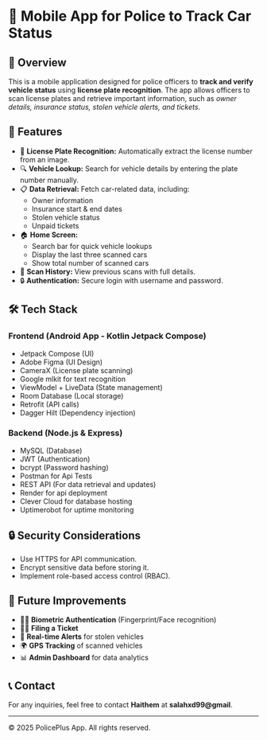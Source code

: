 <h1>🚓 Mobile App for Police to Track Car Status</h1>
<h2>📌 Overview</h2>
    <p>This is a mobile application designed for police officers to <strong>track and verify vehicle status</strong> using <strong>license plate recognition</strong>. The app allows officers to scan license plates and retrieve important information, such as <em>owner details, insurance status, stolen vehicle alerts, and tickets</em>.</p>

<h2>🎯 Features</h2>
<ul>
<li>📸 <strong>License Plate Recognition:</strong> Automatically extract the license number from an image.</li>
<li>🔍 <strong>Vehicle Lookup:</strong> Search for vehicle details by entering the plate number manually.</li>
<li>📋 <strong>Data Retrieval:</strong> Fetch car-related data, including:
<ul>
<li>Owner information</li>
<li>Insurance start & end dates</li>
<li>Stolen vehicle status</li>
<li>Unpaid tickets</li>
</ul>
</li>
<li>🏠 <strong>Home Screen:</strong>
<ul>
<li>Search bar for quick vehicle lookups</li>
<li>Display the last three scanned cars</li>
<li>Show total number of scanned cars</li>
</ul>
</li>
<li>📜 <strong>Scan History:</strong> View previous scans with full details.</li>
<li>🔒 <strong>Authentication:</strong> Secure login with username and password.</li>
</ul>

<h2>🛠️ Tech Stack</h2>

<h3>Frontend (Android App - Kotlin Jetpack Compose)</h3>
<ul>
<li>Jetpack Compose (UI)</li>
<li>Adobe Figma (UI Design)</li>
<li>CameraX (License plate scanning)</li>
<li>Google mlkit for text recognition</li>
<li>ViewModel + LiveData (State management)</li>
<li>Room Database (Local storage)</li>
<li>Retrofit (API calls)</li>
<li>Dagger Hilt (Dependency injection)</li>
</ul>

<h3>Backend (Node.js & Express)</h3>
<ul>
<li>MySQL (Database)</li>
<li>JWT (Authentication)</li>
<li>bcrypt (Password hashing)</li>
<li>Postman for Api Tests</li>
<li>REST API (For data retrieval and updates)</li>
<li>Render for api deployment</li>
<li>Clever Cloud for database hosting</li>
<li>Uptimerobot for uptime monitoring</li>
</ul>

<h2>🔒 Security Considerations</h2>
<ul>
<li>Use HTTPS for API communication.</li>
<li>Encrypt sensitive data before storing it.</li>
<li>Implement role-based access control (RBAC).</li>
</ul>

<h2>📌 Future Improvements</h2>
<ul>
<li>🧑‍💻 <strong>Biometric Authentication</strong> (Fingerprint/Face recognition)</li>
<li>🧑‍💻 <strong>Filing a Ticket</strong> </li>
<li>🔔 <strong>Real-time Alerts</strong> for stolen vehicles</li>
<li>🌍 <strong>GPS Tracking</strong> of scanned vehicles</li>
<li>📊 <strong>Admin Dashboard</strong> for data analytics</li>
</ul>

<h2>📞 Contact</h2>
<p>For any inquiries, feel free to contact <strong>Haithem</strong> at <strong>salahxd99@gmail</strong>.</p>

<hr>
<p>© 2025 PolicePlus App. All rights reserved.</p>

    
